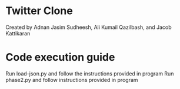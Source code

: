 # Twitter Clone

 Created by Adnan Jasim Sudheesh, Ali Kumail Qazilbash, and Jacob Kattikaran

 # Code execution guide

 Run load-json.py and follow the instructions provided in program
 Run phase2.py and follow instructions provided in program
